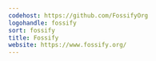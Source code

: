 ```yaml
---
codehost: https://github.com/FossifyOrg
logohandle: fossify
sort: fossify
title: Fossify
website: https://www.fossify.org/
---
```

